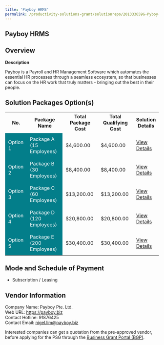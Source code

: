 ```yaml
---
title: 'Payboy HRMS'
permalink: /productivity-solutions-grant/solutionrepo/201333659G-Pyboy-HRMS-G
---
```


## Payboy HRMS

## Overview

**Description**

Payboy is a Payroll and HR Management Software which automates the essential HR processes through a seamless ecosystem, so that businesses can focus on the HR work that truly matters - bringing out the best in their people.

## Solution Packages Option(s)

<table>
<tr>
<th><b>No.</b></th>
<th><b>Package Name</b></th>
<th><b>Total Package Cost</b></th>
<th><b>Total Qualifying Cost</b></th>
<th><b>Solution Details</b></th>
</tr>
<tr>
<td style='padding: 10px; background-color: #037E8A; color: #FFFFFF;'>Option 1</td>
<td style='padding: 10px; background-color: #037E8A; color: #FFFFFF;'>Package A (15 Employees)</td>
<td style='padding: 10px;'>$4,600.00</td>
<td style='padding: 10px;'>$4,600.00</td>
<td style='padding: 10px;'><a href='/psg/Payboy_HRMS_23052024_Desensitised_Annex3_Part1.pdf' target='_blank'>View Details</a></td>
</tr>
<tr>
<td style='padding: 10px; background-color: #037E8A; color: #FFFFFF;'>Option 2</td>
<td style='padding: 10px; background-color: #037E8A; color: #FFFFFF;'>Package B (30 Employees)</td>
<td style='padding: 10px;'>$8,400.00</td>
<td style='padding: 10px;'>$8,400.00</td>
<td style='padding: 10px;'><a href='/psg/Payboy_HRMS_23052024_Desensitised_Annex3_Part2.pdf' target='_blank'>View Details</a></td>
</tr>
<tr>
<td style='padding: 10px; background-color: #037E8A; color: #FFFFFF;'>Option 3</td>
<td style='padding: 10px; background-color: #037E8A; color: #FFFFFF;'>Package C (60 Employees)</td>
<td style='padding: 10px;'>$13,200.00</td>
<td style='padding: 10px;'>$13,200.00</td>
<td style='padding: 10px;'><a href='/psg/Payboy_HRMS_23052024_Desensitised_Annex3_Part3.pdf' target='_blank'>View Details</a></td>
</tr>
<tr>
<td style='padding: 10px; background-color: #037E8A; color: #FFFFFF;'>Option 4</td>
<td style='padding: 10px; background-color: #037E8A; color: #FFFFFF;'>Package D (120 Employees)</td>
<td style='padding: 10px;'>$20,800.00</td>
<td style='padding: 10px;'>$20,800.00</td>
<td style='padding: 10px;'><a href='/psg/Payboy_HRMS_23052024_Desensitised_Annex3_Part4.pdf' target='_blank'>View Details</a></td>
</tr>
<tr>
<td style='padding: 10px; background-color: #037E8A; color: #FFFFFF;'>Option 5</td>
<td style='padding: 10px; background-color: #037E8A; color: #FFFFFF;'>Package E (200 Employees)</td>
<td style='padding: 10px;'>$30,400.00</td>
<td style='padding: 10px;'>$30,400.00</td>
<td style='padding: 10px;'><a href='/psg/Payboy_HRMS_23052024_Desensitised_Annex3_Part5.pdf' target='_blank'>View Details</a></td>
</tr>
</table>

## Mode and Schedule of Payment

 - Subscription / Leasing

## Vendor Information

 Company Name: Payboy Pte. Ltd.<br>Web URL: https://payboy.biz <br>Contact Hotline: 91876425 <br>Contact Email: nigel.lim@payboy.biz <br>

Interested companies can get a quotation from the pre-approved vendor, before applying for the PSG through the <a href='https://www.businessgrants.gov.sg/' target='_blank' rel='noopener'>Business Grant Portal (BGP)</a>.

<script src="/jquery/resize-tables.js"></script>
